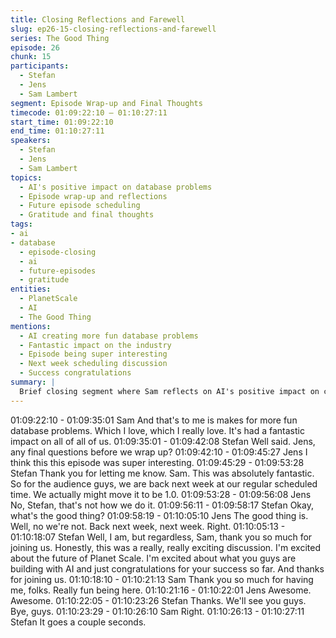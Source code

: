 ```yaml
---
title: Closing Reflections and Farewell
slug: ep26-15-closing-reflections-and-farewell
series: The Good Thing
episode: 26
chunk: 15
participants:
  - Stefan
  - Jens
  - Sam Lambert
segment: Episode Wrap-up and Final Thoughts
timecode: 01:09:22:10 – 01:10:27:11
start_time: 01:09:22:10
end_time: 01:10:27:11
speakers:
  - Stefan
  - Jens
  - Sam Lambert
topics:
  - AI's positive impact on database problems
  - Episode wrap-up and reflections
  - Future episode scheduling
  - Gratitude and final thoughts
tags:
- ai
- database
  - episode-closing
  - ai
  - future-episodes
  - gratitude
entities:
  - PlanetScale
  - AI
  - The Good Thing
mentions:
  - AI creating more fun database problems
  - Fantastic impact on the industry
  - Episode being super interesting
  - Next week scheduling discussion
  - Success congratulations
summary: |
  Brief closing segment where Sam reflects on AI's positive impact on creating more interesting database challenges, followed by the hosts wrapping up the episode with gratitude and discussion of future scheduling.
---
```


01:09:22:10 - 01:09:35:01
Sam
And that's to me is makes for more fun database problems. Which I love, which I really love. It's
had a fantastic impact on all of all of us.
01:09:35:01 - 01:09:42:08
Stefan
Well said. Jens, any final questions before we wrap up?
01:09:42:10 - 01:09:45:27
Jens
I think this this episode was super interesting.
01:09:45:29 - 01:09:53:28
Stefan
Thank you for letting me know. Sam. This was absolutely fantastic. So for the audience guys,
we are back next week at our regular scheduled time. We actually might move it to be 1.0.
01:09:53:28 - 01:09:56:08
Jens
No, Stefan, that's not how we do it.
01:09:56:11 - 01:09:58:17
Stefan
Okay, what's the good thing?
01:09:58:19 - 01:10:05:10
Jens
The good thing is. Well, no we're not. Back next week, next week. Right.
01:10:05:13 - 01:10:18:07
Stefan
Well, I am, but regardless, Sam, thank you so much for joining us. Honestly, this was a really,
really exciting discussion. I'm excited about the future of Planet Scale. I'm excited about what
you guys are building with AI and just congratulations for your success so far. And thanks for
joining us.
01:10:18:10 - 01:10:21:13
Sam
Thank you so much for having me, folks. Really fun being here.
01:10:21:16 - 01:10:22:01
Jens
Awesome. Awesome.
01:10:22:05 - 01:10:23:26
Stefan
Thanks. We'll see you guys. Bye, guys.
01:10:23:29 - 01:10:26:10
Sam
Right.
01:10:26:13 - 01:10:27:11
Stefan
It goes a couple seconds.